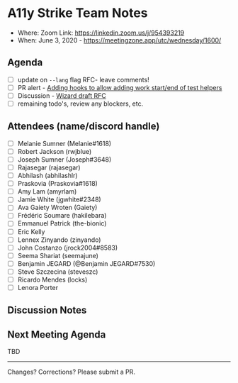 # A11y Strike Team Notes

- Where: Zoom Link: https://linkedin.zoom.us/j/954393219
- When: June 3, 2020 - https://meetingzone.app/utc/wednesday/1600/

## Agenda
- [ ] update on `--lang` flag RFC- leave comments!
- [ ] PR alert - [Adding hooks to allow adding work start/end of test helpers](https://github.com/emberjs/ember-test-helpers/pull/878)
- [ ] Discussion - [Wizard draft RFC](https://gist.github.com/MelSumner/df8f0bedd3725935089f8a74258d1346)
- [ ] remaining todo's, review any blockers, etc.

## Attendees (name/discord handle)

- [ ] Melanie Sumner (Melanie#1618)
- [ ] Robert Jackson (rwjblue)
- [ ] Joseph Sumner	(Joseph#3648)
- [ ] Rajasegar	(rajasegar)
- [ ] Abhilash (abhilashlr)
- [ ] Praskovia	(Praskovia#1618)
- [ ] Amy Lam (amyrlam) 
- [ ] Jamie White	(jgwhite#2348)
- [ ] Ava Gaiety Wroten (Gaiety) 
- [ ] Frédéric Soumare	(hakilebara)
- [ ] Emmanuel Patrick	(the-bionic)
- [ ] Eric Kelly
- [ ] Lennex Zinyando	(zinyando)
- [ ] John Costanzo	(jrock2004#8583)
- [ ] Seema Shariat	(seemajune)
- [ ] Benjamin JEGARD	(@Benjamin JEGARD#7530) 
- [ ] Steve Szczecina	(steveszc)
- [ ] Ricardo Mendes (locks)
- [ ] Lenora Porter 

## Discussion Notes



## Next Meeting Agenda
TBD


------------------------------------------------
Changes? Corrections? Please submit a PR. 
